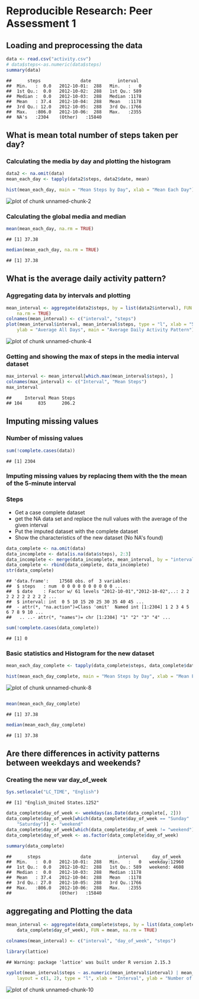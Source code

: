 # Reproducible Research: Peer Assessment 1


## Loading and preprocessing the data

```r
data <- read.csv("activity.csv")
# data$steps<-as.numeric(data$steps)
summary(data)
```

```
##      steps               date          interval   
##  Min.   :  0.0   2012-10-01:  288   Min.   :   0  
##  1st Qu.:  0.0   2012-10-02:  288   1st Qu.: 589  
##  Median :  0.0   2012-10-03:  288   Median :1178  
##  Mean   : 37.4   2012-10-04:  288   Mean   :1178  
##  3rd Qu.: 12.0   2012-10-05:  288   3rd Qu.:1766  
##  Max.   :806.0   2012-10-06:  288   Max.   :2355  
##  NA's   :2304    (Other)   :15840
```



## What is mean total number of steps taken per day?
### Calculating the media by day and plotting the histogram

```r
data2 <- na.omit(data)
mean_each_day <- tapply(data2$steps, data2$date, mean)

hist(mean_each_day, main = "Mean Steps by Day", xlab = "Mean Each Day")
```

![plot of chunk unnamed-chunk-2](figure/unnamed-chunk-2.png) 

### Calculating the global media and median

```r
mean(mean_each_day, na.rm = TRUE)
```

```
## [1] 37.38
```

```r
median(mean_each_day, na.rm = TRUE)
```

```
## [1] 37.38
```




## What is the average daily activity pattern?
### Aggregating data by intervals and plotting

```r
mean_interval <- aggregate(data2$steps, by = list(data2$interval), FUN = mean, 
    na.rm = TRUE)
colnames(mean_interval) <- c("interval", "steps")
plot(mean_interval$interval, mean_interval$steps, type = "l", xlab = "5-minute interval", 
    ylab = "Average All Days", main = "Average Daily Activity Pattern")
```

![plot of chunk unnamed-chunk-4](figure/unnamed-chunk-4.png) 

### Getting and showing the max of steps in the media interval dataset

```r
max_interval <- mean_interval[which.max(mean_interval$steps), ]
colnames(max_interval) <- c("Interval", "Mean Steps")
max_interval
```

```
##     Interval Mean Steps
## 104      835      206.2
```

## Imputing missing values
### Number of missing values

```r
sum(!complete.cases(data))
```

```
## [1] 2304
```

### Imputing missing values by replacing them with the the mean of the 5-minute interval
### Steps
- Get a case complete dataset
- get the NA data set and replace the null values with the average of the given interval
- Put the imputed dataset with the complete dataset
- Show the characteristics of the new dataset (No NA's found)

```r
data_complete <- na.omit(data)
data_incomplete <- data[is.na(data$steps), 2:3]
data_incomplete <- merge(data_incomplete, mean_interval, by = "interval")
data_complete <- rbind(data_complete, data_incomplete)
str(data_complete)
```

```
## 'data.frame':	17568 obs. of  3 variables:
##  $ steps   : num  0 0 0 0 0 0 0 0 0 0 ...
##  $ date    : Factor w/ 61 levels "2012-10-01","2012-10-02",..: 2 2 2 2 2 2 2 2 2 2 ...
##  $ interval: int  0 5 10 15 20 25 30 35 40 45 ...
##  - attr(*, "na.action")=Class 'omit'  Named int [1:2304] 1 2 3 4 5 6 7 8 9 10 ...
##   .. ..- attr(*, "names")= chr [1:2304] "1" "2" "3" "4" ...
```

```r
sum(!complete.cases(data_complete))
```

```
## [1] 0
```

### Basic statistics and Histogram for the new dataset


```r
mean_each_day_complete <- tapply(data_complete$steps, data_complete$date, mean)

hist(mean_each_day_complete, main = "Mean Steps by Day", xlab = "Mean Each Day")
```

![plot of chunk unnamed-chunk-8](figure/unnamed-chunk-8.png) 

```r

mean(mean_each_day_complete)
```

```
## [1] 37.38
```

```r
median(mean_each_day_complete)
```

```
## [1] 37.38
```


## Are there differences in activity patterns between weekdays and weekends?
### Creating the new var day_of_week 

```r
Sys.setlocale("LC_TIME", "English")
```

```
## [1] "English_United States.1252"
```

```r
data_complete$day_of_week <- weekdays(as.Date(data_complete[, 2]))
data_complete$day_of_week[which(data_complete$day_of_week == "Sunday" | data_complete$day_of_week == 
    "Saturday")] <- "weekend"
data_complete$day_of_week[which(data_complete$day_of_week != "weekend")] <- "weekday"
data_complete$day_of_week <- as.factor(data_complete$day_of_week)

summary(data_complete)
```

```
##      steps               date          interval     day_of_week   
##  Min.   :  0.0   2012-10-01:  288   Min.   :   0   weekday:12960  
##  1st Qu.:  0.0   2012-10-02:  288   1st Qu.: 589   weekend: 4608  
##  Median :  0.0   2012-10-03:  288   Median :1178                  
##  Mean   : 37.4   2012-10-04:  288   Mean   :1178                  
##  3rd Qu.: 27.0   2012-10-05:  288   3rd Qu.:1766                  
##  Max.   :806.0   2012-10-06:  288   Max.   :2355                  
##                  (Other)   :15840
```

## aggregating and Plotting the data


```r
mean_interval <- aggregate(data_complete$steps, by = list(data_complete$interval, 
    data_complete$day_of_week), FUN = mean, na.rm = TRUE)

colnames(mean_interval) <- c("interval", "day_of_week", "steps")

library(lattice)
```

```
## Warning: package 'lattice' was built under R version 2.15.3
```

```r
xyplot(mean_interval$steps ~ as.numeric(mean_interval$interval) | mean_interval$day_of_week, 
    layout = c(1, 2), type = "l", xlab = "Interval", ylab = "Number of Steps")
```

![plot of chunk unnamed-chunk-10](figure/unnamed-chunk-10.png) 

```r

```

